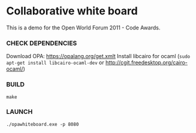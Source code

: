 Collaborative white board
=========================

This is a demo for the Open World Forum 2011 - Code Awards.

### CHECK DEPENDENCIES
 Download OPA: https://opalang.org/get.xmlt
 Install libcairo for ocaml (`sudo apt-get install libcairo-ocaml-dev` or http://cgit.freedesktop.org/cairo-ocaml/)

### BUILD
    make

### LAUNCH
    ./opawhiteboard.exe -p 8080
